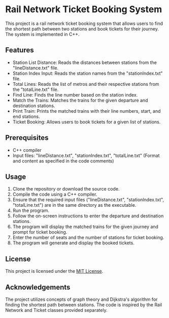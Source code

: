 # Rail Network Ticket Booking System

This project is a rail network ticket booking system that allows users to find the shortest path between two stations and book tickets for their journey. The system is implemented in C++.

## Features

- Station List Distance: Reads the distances between stations from the "lineDistance.txt" file.
- Station Index Input: Reads the station names from the "stationIndex.txt" file.
- Total Lines: Reads the list of metros and their respective stations from the "totalLine.txt" file.
- Find Line: Finds the line number based on the station index.
- Match the Trains: Matches the trains for the given departure and destination stations.
- Print Train: Prints the matched trains with their line numbers, start, and end stations.
- Ticket Booking: Allows users to book tickets for a given list of stations.

## Prerequisites

- C++ compiler
- Input files: "lineDistance.txt", "stationIndex.txt", "totalLine.txt" (Format and content as specified in the code comments)

## Usage

1. Clone the repository or download the source code.
2. Compile the code using a C++ compiler.
3. Ensure that the required input files ("lineDistance.txt", "stationIndex.txt", "totalLine.txt") are in the same directory as the executable.
4. Run the program.
5. Follow the on-screen instructions to enter the departure and destination stations.
6. The program will display the matched trains for the given journey and prompt for ticket booking.
7. Enter the number of seats and the number of stations for ticket booking.
8. The program will generate and display the booked tickets.

## License

This project is licensed under the [MIT License](LICENSE).

## Acknowledgements

The project utilizes concepts of graph theory and Dijkstra's algorithm for finding the shortest path between stations. The code is inspired by the Rail Network and Ticket classes provided separately.
